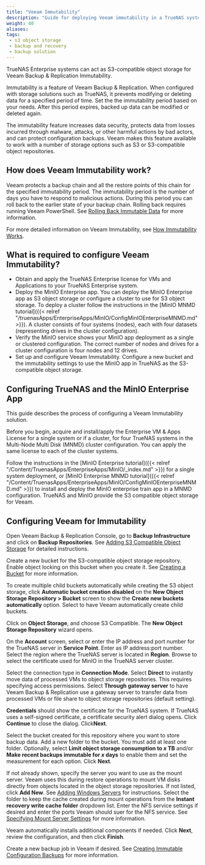 ```yaml
---
title: "Veeam Immutability"
description: "Guide for deploying Veeam immutability in a TrueNAS system using MinIO as S3 object storage."
weight: 40
aliases:
tags:
 - s3 object storage
 - backup and recovery
 - backup solution 
---
```


TrueNAS Enterprise systems can act as S3-compatible object storage for Veeam Backup & Replication Immutability.

Immutability is a feature of Veeam Backup & Replication. When configured with storage solutions such as TrueNAS, it prevents modifying or deleting data for a specified period of time.
Set the the immutability period based on your needs. After this period expires, backed up data can be modified or deleted again.

The immutability feature increases data security, protects data from losses incurred through malware, attacks, or other harmful actions by bad actors, and can protect configuration backups.
Veeam makes this feature available to work with a number of storage options such as S3 or S3-compatible object repositories.

## How does Veeam Immutability work?
Veeam protects a backup chain and all the restore points of this chain for the specified immutability period.
The immutability period is the number of days you have to respond to malicious actions.
During this period you can roll back to the earlier state of your backup chain. Rolling back requires running Veeam PowerShell. See [Rolling Back Immutable Data](https://helpcenter.veeam.com/docs/backup/vsphere/hiw_immutability_os.html?ver=120#rollback) for more information.

For more detailed information on Veeam Immutability, see [How Immutability Works](https://helpcenter.veeam.com/docs/backup/vsphere/hiw_immutability_os.html).

## What is required to configure Veeam Immutability?

* Obtain and apply the TrueNAS Enterprise license for VMs and Applications to your TrueNAS Enterprise system.
* Deploy the MinIO Enterprise app.
  You can deploy the MinIO Enterprise app as S3 object storage or configure a cluster to use for S3 object storage.
  To deploy a cluster follow the instructions in the [MinIO MNMD tutorial]({{< relref "/truenasApps/EnterpriseApps/MinIO/ConfigMinIOEnterpriseMNMD.md" >}}).
  A cluster consists of four systems (nodes), each with four datasets (representing drives in the cluster configuration).
* Verify the MinIO service shows your MinIO app deployment as a single or clustered configuration.
  The correct number of nodes and drives for a cluster configuration is four nodes and 12 drives.
* Set up and configure Veeam Immutability.
  Configure a new bucket and the immutability settings to use the MinIO app in TrueNAS as the S3-compatible object storage.

## Configuring TrueNAS and the MinIO Enterprise App
This guide describes the process of configuring a Veeam Immutability solution.

Before you begin, acquire and install/apply the Enterprise VM & Apps License for a single system or if a cluster, for four TrueNAS systems in the Multi-Node Multi Disk (MNMD) cluster configuration. You can apply the same license to each of the cluster systems.

Follow the instructions in the [MinIO Enterprise tutorial]({{< relref "/Content/TruenasApps/EnterpriseApps/MinIO/_index.md" >}}) for a single system deployment, or [MinIO Enterprise MNMD tutorial]({{< relref "/Content/TruenasApps/EnterpriseApps/MinIO/ConfigMinIOEnterpriseMNMD.md" >}}) to install and deploy the MinIO enterprise train app in a MNMD configuration. TrueNAS and MinIO provide the S3 compatible object storage for Veeam.

## Configuring Veeam for Immutability
Open Veeam Backup & Replication Console, go to **Backup Infrastructure** and click on **Backup Repositories**.
See [Adding S3 Compatible Object Storage](https://helpcenter.veeam.com/docs/backup/vsphere/adding_s3c_object_storage.html) for detailed instructions.

Create a new bucket for the S3-compatible object storage repository.
Enable object locking on this bucket when you create it.
See [Creating a Bucket](https://helpcenter.veeam.com/docs/backup/vsphere/restore_entire_bucket_new_bucket.html) for more information.

To create multiple child buckets automatically while creating the S3 object storage, click **Automatic bucket creation disabled** on the **New Object Storage Repository > Bucket** screen to show the **Create new buckets automatically** option. Select to have Veeam automatically create child buckets.

Click on **Object Storage**, and choose S3 Compatible. The **New Object Storage Repository** wizard opens.

On the **Account** screen, select or enter the IP address and port number for the TrueNAS server in **Service Point**. Enter as IP address:port number.
Select the region where the TrueNAS server is located in **Region**.
Browse to select the certificate used for MinIO in the TrueNAS server cluster.

Select the connection type in **Connection Mode**.
Select **Direct** to instantly move data of processed VMs to object storage repositories. This requires specifying access permissions.
Select **Through gateway server** to have Veeam Backup & Replication use a gateway server to transfer data from processed VMs or file share to object storage repositories (default setting).

**Credentials** should show the certificate for the TrueNAS system. If TrueNAS uses a self-signed certificate, a certificate security alert dialog opens. Click **Continue** to close the dialog. Click**Next**.

Select the bucket created for this repository where you want to store backup data. Add a new folder to the bucket. You must add at least one folder.
Optionally, select **Limit object storage consumption to *x* TB** and/or **Make recent backups immutable for *x* days** to enable them and set the measurement for each option.
Click **Next**.

If not already shown, specify the server you want to use as the mount server. Veeam uses this during restore operations to mount VM disks directly from objects located in the object storage repositories.
If not listed, click **Add New**. See [Adding Windows Servers](https://helpcenter.veeam.com/docs/backup/vsphere/add_windows_server.html) for instructions.
Select the folder to keep the cache created during mount operations from the **Instant recovery write cache folder** dropdown list.
Enter the NFS service settings if desired and enter the ports Veeam should suer for the NFS service. See [Specifying Mount Server Settings](https://helpcenter.veeam.com/docs/backup/vsphere/compatible_mount_server.html?ver=120#specifying-mount-server-settings) for more information.

Veeam automatically installs additional components if needed. Click **Next**, review the configuration, and then click **Finish**.

Create a new backup job in Veeam if desired. See [Creating Immutable Configuration Backups](https://helpcenter.veeam.com/docs/backup/vsphere/config_backup_immutable.html) for more information.